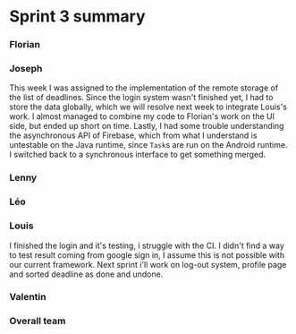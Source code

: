 Sprint 3 summary
================

### Florian

### Joseph

This week I was assigned to the implementation of the remote storage of the
list of deadlines.
Since the login system wasn't finished yet, I had to store the data globally,
which we will resolve next week to integrate Louis's work.
I almost managed to combine my code to Florian's work on the UI side,
but ended up short on time.
Lastly, I had some trouble understanding the asynchronous API of Firebase,
which from what I understand is untestable on the Java runtime, since
`Task`s are run on the Android runtime.
I switched back to a synchronous interface to get something merged.

### Lenny

### Léo

### Louis

I finished the login and it's testing, i struggle with the CI. I didn't find a way to test result 
coming from google sign in, I assume this is not possible with our current framework. 
Next sprint i'll work on log-out system, profile page and sorted deadline as done and undone.

### Valentin

### Overall team
